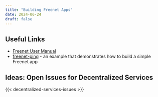 ```yaml
---
title: "Building Freenet Apps"
date: 2024-06-24
draft: false
---
```


## Useful Links

* [Freenet User Manual](https://docs.freenet.org/)
* [freenet-ping](https://github.com/freenet/freenet-core/tree/main/apps/freenet-ping) - an example that demonstrates how to build a simple Freenet app


## Ideas: Open Issues for Decentralized Services

{{< decentralized-services-issues >}}